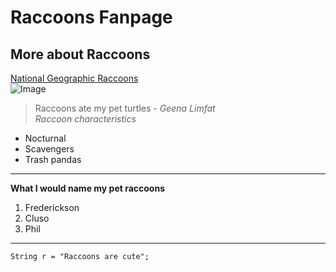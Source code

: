 # Raccoons Fanpage  
## More about Raccoons  
[National Geographic Raccoons](https://www.nationalgeographic.com/animals/mammals/facts/raccoon)  
![Image](https://www.mercurynews.com/wp-content/uploads/2016/08/20130220_013143_raccoon-copy.jpg?w=640)   
>Raccoons ate my pet turtles - *Geena Limfat*     
*Raccoon characteristics*   
* Nocturnal 
* Scavengers 
* Trash pandas   
---
**What I would name my pet raccoons**  
1. Frederickson
2. Cluso 
3. Phil   
---
```
String r = "Raccoons are cute";
```

